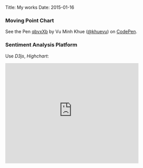 Title: My works
Date: 2015-01-16 

### Moving Point Chart

<p data-height="400" data-theme-id="0" data-slug-hash="qbvxXb" data-default-tab="result" data-user="khuevu" class='codepen'>See the Pen <a href='http://codepen.io/khuevu/pen/qbvxXb/'>qbvxXb</a> by Vu Minh Khue (<a href='http://codepen.io/khuevu'>@khuevu</a>) on <a href='http://codepen.io'>CodePen</a>.</p>
<script async src="//assets.codepen.io/assets/embed/ei.js"></script>

### Sentiment Analysis Platform 

Use *D3js*, *Highchart*:

<iframe width="420" height="315" src="https://www.youtube.com/embed/SEdDvkAQmB4" frameborder="0" allowfullscreen></iframe>

